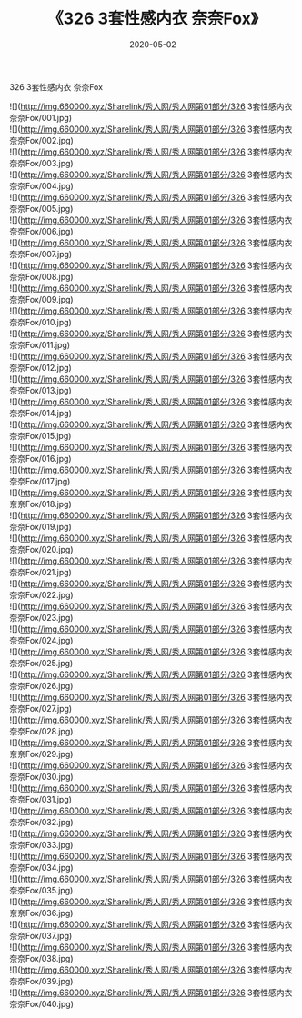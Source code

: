 ﻿---
layout: post
title:  《326 3套性感内衣 奈奈Fox》
date:   2020-05-02
img: http://img.660000.xyz/Sharelink/秀人网/秀人网第01部分/326 3套性感内衣 奈奈Fox/000.jpg
categories: [美女, 清纯, 唯美]
---

326 3套性感内衣 奈奈Fox

  ![](http://img.660000.xyz/Sharelink/秀人网/秀人网第01部分/326 3套性感内衣 奈奈Fox/001.jpg) <br> ![](http://img.660000.xyz/Sharelink/秀人网/秀人网第01部分/326 3套性感内衣 奈奈Fox/002.jpg) <br> ![](http://img.660000.xyz/Sharelink/秀人网/秀人网第01部分/326 3套性感内衣 奈奈Fox/003.jpg) <br> ![](http://img.660000.xyz/Sharelink/秀人网/秀人网第01部分/326 3套性感内衣 奈奈Fox/004.jpg) <br> ![](http://img.660000.xyz/Sharelink/秀人网/秀人网第01部分/326 3套性感内衣 奈奈Fox/005.jpg) <br> ![](http://img.660000.xyz/Sharelink/秀人网/秀人网第01部分/326 3套性感内衣 奈奈Fox/006.jpg) <br> ![](http://img.660000.xyz/Sharelink/秀人网/秀人网第01部分/326 3套性感内衣 奈奈Fox/007.jpg) <br> ![](http://img.660000.xyz/Sharelink/秀人网/秀人网第01部分/326 3套性感内衣 奈奈Fox/008.jpg) <br> ![](http://img.660000.xyz/Sharelink/秀人网/秀人网第01部分/326 3套性感内衣 奈奈Fox/009.jpg) <br> ![](http://img.660000.xyz/Sharelink/秀人网/秀人网第01部分/326 3套性感内衣 奈奈Fox/010.jpg) <br> ![](http://img.660000.xyz/Sharelink/秀人网/秀人网第01部分/326 3套性感内衣 奈奈Fox/011.jpg) <br> ![](http://img.660000.xyz/Sharelink/秀人网/秀人网第01部分/326 3套性感内衣 奈奈Fox/012.jpg) <br> ![](http://img.660000.xyz/Sharelink/秀人网/秀人网第01部分/326 3套性感内衣 奈奈Fox/013.jpg) <br> ![](http://img.660000.xyz/Sharelink/秀人网/秀人网第01部分/326 3套性感内衣 奈奈Fox/014.jpg) <br> ![](http://img.660000.xyz/Sharelink/秀人网/秀人网第01部分/326 3套性感内衣 奈奈Fox/015.jpg) <br> ![](http://img.660000.xyz/Sharelink/秀人网/秀人网第01部分/326 3套性感内衣 奈奈Fox/016.jpg) <br> ![](http://img.660000.xyz/Sharelink/秀人网/秀人网第01部分/326 3套性感内衣 奈奈Fox/017.jpg) <br> ![](http://img.660000.xyz/Sharelink/秀人网/秀人网第01部分/326 3套性感内衣 奈奈Fox/018.jpg) <br> ![](http://img.660000.xyz/Sharelink/秀人网/秀人网第01部分/326 3套性感内衣 奈奈Fox/019.jpg) <br> ![](http://img.660000.xyz/Sharelink/秀人网/秀人网第01部分/326 3套性感内衣 奈奈Fox/020.jpg) <br> ![](http://img.660000.xyz/Sharelink/秀人网/秀人网第01部分/326 3套性感内衣 奈奈Fox/021.jpg) <br> ![](http://img.660000.xyz/Sharelink/秀人网/秀人网第01部分/326 3套性感内衣 奈奈Fox/022.jpg) <br> ![](http://img.660000.xyz/Sharelink/秀人网/秀人网第01部分/326 3套性感内衣 奈奈Fox/023.jpg) <br> ![](http://img.660000.xyz/Sharelink/秀人网/秀人网第01部分/326 3套性感内衣 奈奈Fox/024.jpg) <br> ![](http://img.660000.xyz/Sharelink/秀人网/秀人网第01部分/326 3套性感内衣 奈奈Fox/025.jpg) <br> ![](http://img.660000.xyz/Sharelink/秀人网/秀人网第01部分/326 3套性感内衣 奈奈Fox/026.jpg) <br> ![](http://img.660000.xyz/Sharelink/秀人网/秀人网第01部分/326 3套性感内衣 奈奈Fox/027.jpg) <br> ![](http://img.660000.xyz/Sharelink/秀人网/秀人网第01部分/326 3套性感内衣 奈奈Fox/028.jpg) <br> ![](http://img.660000.xyz/Sharelink/秀人网/秀人网第01部分/326 3套性感内衣 奈奈Fox/029.jpg) <br> ![](http://img.660000.xyz/Sharelink/秀人网/秀人网第01部分/326 3套性感内衣 奈奈Fox/030.jpg) <br> ![](http://img.660000.xyz/Sharelink/秀人网/秀人网第01部分/326 3套性感内衣 奈奈Fox/031.jpg) <br> ![](http://img.660000.xyz/Sharelink/秀人网/秀人网第01部分/326 3套性感内衣 奈奈Fox/032.jpg) <br> ![](http://img.660000.xyz/Sharelink/秀人网/秀人网第01部分/326 3套性感内衣 奈奈Fox/033.jpg) <br> ![](http://img.660000.xyz/Sharelink/秀人网/秀人网第01部分/326 3套性感内衣 奈奈Fox/034.jpg) <br> ![](http://img.660000.xyz/Sharelink/秀人网/秀人网第01部分/326 3套性感内衣 奈奈Fox/035.jpg) <br> ![](http://img.660000.xyz/Sharelink/秀人网/秀人网第01部分/326 3套性感内衣 奈奈Fox/036.jpg) <br> ![](http://img.660000.xyz/Sharelink/秀人网/秀人网第01部分/326 3套性感内衣 奈奈Fox/037.jpg) <br> ![](http://img.660000.xyz/Sharelink/秀人网/秀人网第01部分/326 3套性感内衣 奈奈Fox/038.jpg) <br> ![](http://img.660000.xyz/Sharelink/秀人网/秀人网第01部分/326 3套性感内衣 奈奈Fox/039.jpg) <br> ![](http://img.660000.xyz/Sharelink/秀人网/秀人网第01部分/326 3套性感内衣 奈奈Fox/040.jpg) <br>